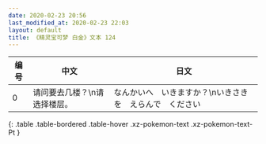```yaml
---
date: 2020-02-23 20:56
last_modified_at: 2020-02-23 22:03
layout: default
title: 《精灵宝可梦 白金》文本 124
---
```

| 编号 | 中文 | 日文 |
| ---- | ---- | ---- |
| 0 | 请问要去几楼？\n请选择楼层。 | なんかいへ　いきますか？\nいきさきを　えらんで　ください |
{: .table .table-bordered .table-hover .xz-pokemon-text .xz-pokemon-text-Pt }